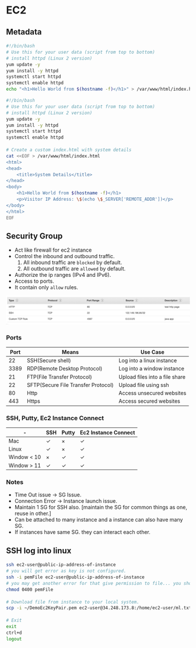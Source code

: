 # EC2

## Metadata

```sh
#!/bin/bash
# Use this for your user data (script from top to bottom)
# install httpd (Linux 2 version)
yum update -y
yum install -y httpd
systemctl start httpd
systemctl enable httpd
echo "<h1>Hello World from $(hostname -f)</h1>" > /var/www/html/index.html
```

```sh
#!/bin/bash
# Use this for your user data (script from top to bottom)
# install httpd (Linux 2 version)
yum update -y
yum install -y httpd
systemctl start httpd
systemctl enable httpd

# Create a custom index.html with system details
cat <<EOF > /var/www/html/index.html
<html>
<head>
    <title>System Details</title>
</head>
<body>
    <h1>Hello World from $(hostname -f)</h1>
    <p>Visitor IP Address: \$(echo \$_SERVER['REMOTE_ADDR'])</p>
</body>
</html>
EOF

```

## Security Group

- Act like firewall for ec2 instance
- Control the inbound and outbound traffic.
    1. All inbound traffic are `blocked` by default.
    2. All outbound traffic are `allowed` by default.
- Authorize the ip ranges (IPv4 and IPv6).
- Access to ports.
- It contain only `allow` rules.

![alt text](./Assets/ec2/sg_port.png)

### Ports

| Port | Means | Use Case |
| ---- | ----- | -------- |
| 22   | SSH(Secure shell) | Log into a linux instance |
| 3389 | RDP(Remote Desktop Protocol) | Log into a window instance |
| 21   | FTP(File Transfer Protocol) | Upload files into a file share |
| 22   | SFTP(Secure File Transfer Protocol) | Upload file using ssh |
| 80   | Http | Access unsecured websites |
| 443  | Https | Access secured websites |

### SSH, Putty, Ec2 Instance Connect

| -  | SSH | Putty | Ec2 Instance Connect |
| -- | --- | ----- | -------------------- |
| Mac         | ✓ | × | ✓ |
| Linux       | ✓ | × | ✓ |
| Window < 10 | × | ✓ | ✓ |
| Window > 11 | ✓ | ✓ | ✓ |

### Notes

- Time Out issue  -> SG Issue.
- Connection Error -> Instance launch issue.
- Maintain 1 SG for SSH also. [maintain the SG for common things as one, reuse in other.]
- Can be attached to many instance and a instance can also have many SG.
- If instances have same SG. they can interact each other.

## SSH log into linux

```sh
ssh ec2-user@public-ip-address-of-instance
# you will get error as key is not configured.
ssh -i pemFile ec2-user@public-ip-address-of-instance
# you may get another error for that give permission to file... you should be on root folder.
chmod 0400 pemFile

# Download file from instance to your local system.
scp -i ~/DemoEc2KeyPair.pem ec2-user@34.248.173.8:/home/ec2-user/ml.txt ~/Downloads/example.txt

# Exit
exit
ctrl+d
logout
```
